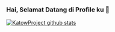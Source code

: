 ### Hai, Selamat Datang di Profile ku 👋


[![KatowProject github stats](https://github-readme-stats.vercel.app/api?username=KatowProject&show_icons=true)](https://github.com/anuraghazra/github-readme-stats)
<!--
**KatowProject/KatowProject** is a ✨ _special_ ✨ repository because its `README.md` (this file) appears on your GitHub profile.

Here are some ideas to get you started:

- 🔭 I’m currently working on ...
- 🌱 I’m currently learning ...
- 👯 I’m looking to collaborate on ...
- 🤔 I’m looking for help with ...
- 💬 Ask me about ...
- 📫 How to reach me: ...
- 😄 Pronouns: ...
- ⚡ Fun fact: ...
-->
